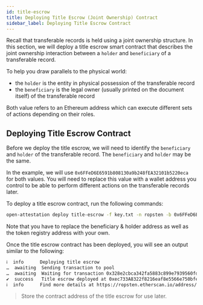 ```yaml
---
id: title-escrow
title: Deploying Title Escrow (Joint Ownership) Contract
sidebar_label: Deploying Title Escrow Contract
---
```


Recall that transferable records is held using a joint ownership structure. In this section, we will deploy a title escrow smart contract that describes the joint ownership interaction between a `holder` and `beneficiary` of a transferable record.

To help you draw parallels to the physical world:

- the `holder` is the entity in physical possession of the transferable record
- the `beneficiary` is the legal owner (usually printed on the document itself) of the transferable record

Both value refers to an Ethereum address which can execute different sets of actions depending on their roles.

## Deploying Title Escrow Contract

Before we deploy the title escrow, we will need to identify the `beneficiary` and `holder` of the transferable record. The `beneficiary` and `holder` may be the same.

In the example, we will use `0x6FFeD6E6591b808130a9b248fEA32101b5220eca` for both values. You will need to replace this value with a wallet address you control to be able to perform different actions on the transferable records later.

To deploy a title escrow contract, run the following commands:

```sh
open-attestation deploy title-escrow -f key.txt -n ropsten -b 0x6FFeD6E6591b808130a9b248fEA32101b5220eca -h 0x6FFeD6E6591b808130a9b248fEA32101b5220eca -r 0x8431012Bc040942B59e3C5bf428221eab0b2f723
```

Note that you have to replace the beneficiary & holder address as well as the token registry address with your own.

Once the title escrow contract has been deployed, you will see an output similar to the following:

```txt
ℹ  info      Deploying title escrow
…  awaiting  Sending transaction to pool
…  awaiting  Waiting for transaction 0x328e2cbca342fa5883c899e7939560fdc20cc45dc4fd801577c56551e8579ef9 to be mined
✔  success   Title escrow deployed at 0xec733A8322f8216eaf8e5566e750bfee3974B7f3
ℹ  info      Find more details at https://ropsten.etherscan.io/address/0xec733A8322f8216eaf8e5566e750bfee3974B7f3
```

> Store the contract address of the title escrow for use later.
